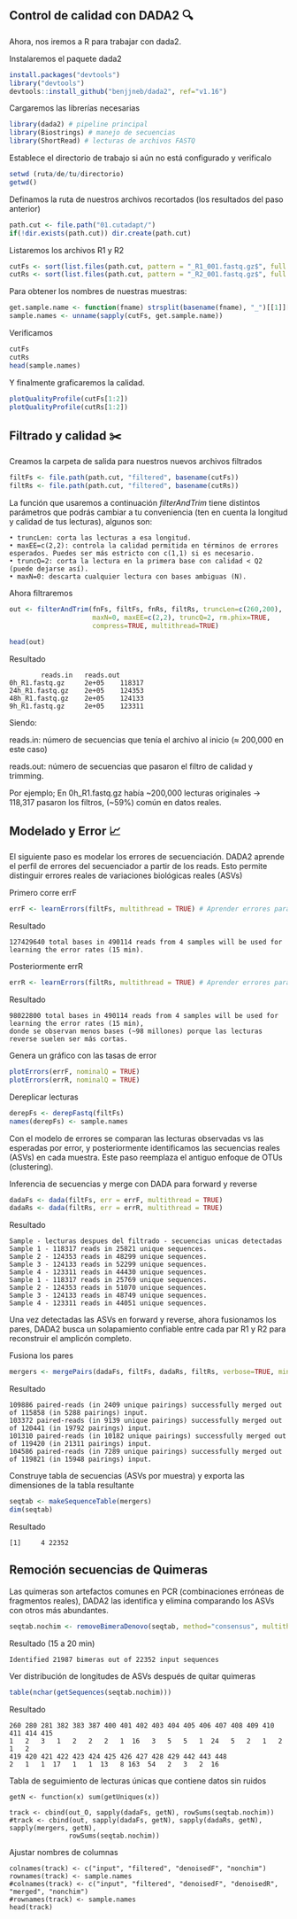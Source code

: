 ## Control de calidad con DADA2 🔍

Ahora, nos iremos a R para trabajar con dada2.

Instalaremos el paquete dada2

``` r
install.packages("devtools")
library("devtools")
devtools::install_github("benjjneb/dada2", ref="v1.16") 
``` 

Cargaremos las librerías necesarias

``` r
library(dada2) # pipeline principal
library(Biostrings) # manejo de secuencias
library(ShortRead) # lecturas de archivos FASTQ
```

Establece el directorio de trabajo si aún no está configurado y verificalo

```r
setwd (ruta/de/tu/directorio)
getwd()
```
Definamos la ruta de nuestros archivos recortados (los resultados del paso anterior)

```r
path.cut <- file.path("01.cutadapt/")
if(!dir.exists(path.cut)) dir.create(path.cut)
```
Listaremos los archivos R1 y R2

```r
cutFs <- sort(list.files(path.cut, pattern = "_R1_001.fastq.gz$", full.names = TRUE))
cutRs <- sort(list.files(path.cut, pattern = "_R2_001.fastq.gz$", full.names = TRUE))
```

Para obtener los nombres de nuestras muestras:

```r
get.sample.name <- function(fname) strsplit(basename(fname), "_")[[1]][1]
sample.names <- unname(sapply(cutFs, get.sample.name))
```

Verificamos

```r
cutFs
cutRs
head(sample.names)
 ``` 

Y finalmente graficaremos la calidad.

```r
plotQualityProfile(cutFs[1:2]) 
plotQualityProfile(cutRs[1:2])
```

## Filtrado y calidad ✂️

Creamos la carpeta de salida para nuestros nuevos archivos filtrados

```r
filtFs <- file.path(path.cut, "filtered", basename(cutFs))
filtRs <- file.path(path.cut, "filtered", basename(cutRs))
```

La función que usaremos a continuación *filterAndTrim* tiene distintos parámetros que podrás cambiar a tu conveniencia (ten en cuenta la longitud y calidad de tus lecturas), algunos son:

	• truncLen: corta las lecturas a esa longitud.
	• maxEE=c(2,2): controla la calidad permitida en términos de errores esperados. Puedes ser más estricto con c(1,1) si es necesario.
	• truncQ=2: corta la lectura en la primera base con calidad < Q2 (puede dejarse así).
	• maxN=0: descarta cualquier lectura con bases ambiguas (N).


Ahora filtraremos

```r
out <- filterAndTrim(fnFs, filtFs, fnRs, filtRs, truncLen=c(260,200),
                     maxN=0, maxEE=c(2,2), truncQ=2, rm.phix=TRUE,
                     compress=TRUE, multithread=TRUE) 

head(out)
```

Resultado

```
		reads.in   reads.out
0h_R1.fastq.gz     2e+05    118317
24h_R1.fastq.gz    2e+05    124353
48h_R1.fastq.gz    2e+05    124133
9h_R1.fastq.gz     2e+05    123311
```

Siendo:

reads.in: número de secuencias que tenía el archivo al inicio (≈ 200,000 en este caso) 

reads.out: número de secuencias que pasaron el filtro de calidad y trimming.

Por ejemplo; En 0h_R1.fastq.gz había ~200,000 lecturas originales → 118,317 pasaron los filtros, (~59%) común en datos reales.
  
## Modelado y Error  📈 

El siguiente paso es modelar los errores de secuenciación.
DADA2 aprende el perfil de errores del secuenciador a partir de los reads.
Esto permite distinguir errores reales de variaciones biológicas reales (ASVs)

Primero corre errF

```r
errF <- learnErrors(filtFs, multithread = TRUE) # Aprender errores para las lecturas forward (R1)
```

Resultado

```
127429640 total bases in 490114 reads from 4 samples will be used for learning the error rates (15 min).
```

Posteriormente errR

```r
errR <- learnErrors(filtRs, multithread = TRUE) # Aprender errores para las lecturas reverse (R2)
```

Resultado

```
98022800 total bases in 490114 reads from 4 samples will be used for learning the error rates (15 min),
donde se observan menos bases (~98 millones) porque las lecturas reverse suelen ser más cortas.
```

Genera un gráfico con las tasas de error

```r
plotErrors(errF, nominalQ = TRUE)
plotErrors(errR, nominalQ = TRUE)
```

Dereplicar lecturas

```r
derepFs <- derepFastq(filtFs)
names(derepFs) <- sample.names
```

Con el modelo de errores se comparan las lecturas observadas vs las esperadas por error, y posteriormente identificamos las secuencias reales (ASVs) en cada muestra. Este paso reemplaza el antiguo enfoque de OTUs (clustering).

Inferencia de secuencias y merge con DADA para forward y reverse

```r
dadaFs <- dada(filtFs, err = errF, multithread = TRUE)
dadaRs <- dada(filtRs, err = errR, multithread = TRUE)
```

Resultado

```
Sample - lecturas despues del filtrado - secuencias unicas detectadas
Sample 1 - 118317 reads in 25821 unique sequences.
Sample 2 - 124353 reads in 48299 unique sequences.
Sample 3 - 124133 reads in 52299 unique sequences.
Sample 4 - 123311 reads in 44430 unique sequences.
Sample 1 - 118317 reads in 25769 unique sequences.
Sample 2 - 124353 reads in 51070 unique sequences.
Sample 3 - 124133 reads in 48749 unique sequences.
Sample 4 - 123311 reads in 44051 unique sequences.
```

Una vez detectadas las ASVs en forward y reverse, ahora fusionamos los pares, DADA2 busca un solapamiento confiable entre cada par R1 y R2 para reconstruir el amplicón completo.

Fusiona los pares

```r
mergers <- mergePairs(dadaFs, filtFs, dadaRs, filtRs, verbose=TRUE, minOverlap = 12)
```

Resultado

```
109886 paired-reads (in 2409 unique pairings) successfully merged out of 115858 (in 5288 pairings) input.
103372 paired-reads (in 9139 unique pairings) successfully merged out of 120441 (in 19792 pairings) input.
101310 paired-reads (in 10182 unique pairings) successfully merged out of 119420 (in 21311 pairings) input.
104586 paired-reads (in 7289 unique pairings) successfully merged out of 119821 (in 15948 pairings) input.
```

Construye tabla de secuencias (ASVs por muestra) y exporta las dimensiones de la tabla resultante

```r
seqtab <- makeSequenceTable(mergers)
dim(seqtab)
```

Resultado

```
[1]     4 22352
```

## Remoción secuencias de Quimeras
Las quimeras son artefactos comunes en PCR (combinaciones erróneas de fragmentos reales), DADA2 las identifica y elimina comparando los ASVs con otros más abundantes.

```r
seqtab.nochim <- removeBimeraDenovo(seqtab, method="consensus", multithread=TRUE, verbose=TRUE)
```

Resultado (15 a 20 min)

```
Identified 21987 bimeras out of 22352 input sequences
```

Ver distribución de longitudes de ASVs después de quitar quimeras

```r
table(nchar(getSequences(seqtab.nochim)))
```

Resultado

```
260 280 281 382 383 387 400 401 402 403 404 405 406 407 408 409 410 411 414 415
1   2   3   1   2   2   2   1  16   3   5   5   1  24   5   2   1   2   1   2
419 420 421 422 423 424 425 426 427 428 429 442 443 448
2   1   1  17   1   1  13   8 163  54   2   3   2  16
```

Tabla de seguimiento de lecturas únicas que contiene datos sin ruidos

```
getN <- function(x) sum(getUniques(x))

track <- cbind(out_O, sapply(dadaFs, getN), rowSums(seqtab.nochim))
#track <- cbind(out, sapply(dadaFs, getN), sapply(dadaRs, getN), sapply(mergers, getN),
               rowSums(seqtab.nochim))
```

Ajustar nombres de columnas

```
colnames(track) <- c("input", "filtered", "denoisedF", "nonchim")
rownames(track) <- sample.names
#colnames(track) <- c("input", "filtered", "denoisedF", "denoisedR", "merged", "nonchim")
#rownames(track) <- sample.names
head(track)
```
